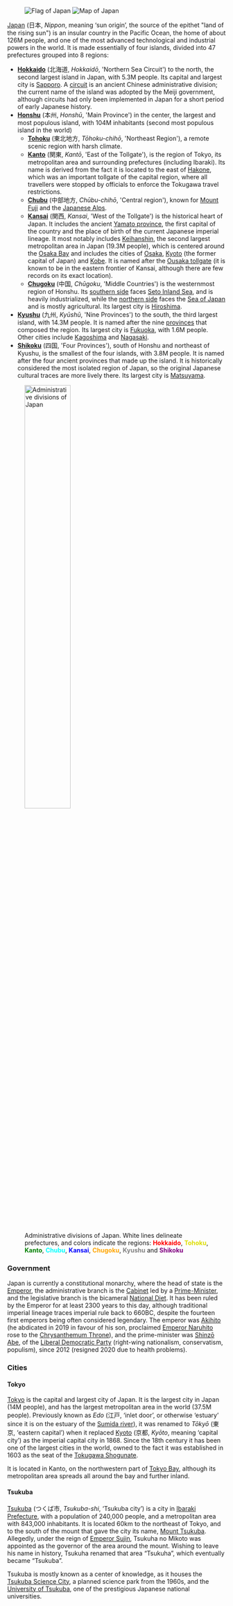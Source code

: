 <figure>
    <div class="flex-image-stripe">
        <img style="flex: 1.5000;" src="https://upload.wikimedia.org/wikipedia/en/9/9e/Flag_of_Japan.svg" alt="Flag of Japan">
        <img style="flex: 1.1068;" src="https://upload.wikimedia.org/wikipedia/commons/thumb/9/94/Japan_bluemarble_location_map_with_side_map_of_the_Ryukyu_Islands.jpg/850px-Japan_bluemarble_location_map_with_side_map_of_the_Ryukyu_Islands.jpg" alt="Map of Japan">
    </div>
</figure>

[Japan](https://en.wikipedia.org/wiki/Japan) (日本, *Nippon*, meaning ‘sun origin’, the source of the epithet "land of the rising sun") is an insular country in the Pacific Ocean, the home of about 126M people, and one of the most advanced technological and industrial powers in the world. It is made essentially of four islands, divided into 47 prefectures grouped into 8 regions:

- [**Hokkaido**](https://en.wikipedia.org/wiki/Hokkaido) (北海道, *Hokkaidō*, 'Northern Sea Circuit') to the north, the second largest island in Japan, with 5.3M people. Its capital and largest city is [Sapporo](https://en.wikipedia.org/wiki/Sapporo). A [circuit](https://en.wikipedia.org/wiki/Circuit_(administrative_division)) is an ancient Chinese administrative division; the current name of the island was adopted by the Meiji government, although circuits had only been implemented in Japan for a short period of early Japanese history.
- [**Honshu**](https://en.wikipedia.org/wiki/Honshu) (本州, *Honshū*, 'Main Province') in the center, the largest and most populous island, with 104M inhabitants (second most populous island in the world)
    - [**Tohoku**](https://en.wikipedia.org/wiki/T%C5%8Dhoku_region) (東北地方, *Tōhoku-chihō*, 'Northeast Region'), a remote scenic region with harsh climate.
    - [**Kanto**](https://en.wikipedia.org/wiki/Kant%C5%8D_region) (関東, *Kantō*, 'East of the Tollgate'), is the region of Tokyo, its metropolitan area and surrounding prefectures (including Ibaraki). Its name is derived from the fact it is located to the east of [Hakone](https://en.wikipedia.org/wiki/Hakone), which was an important tollgate of the capital region, where all travellers were stopped by officials to enforce the Tokugawa travel restrictions.
    - [**Chubu**](https://en.wikipedia.org/wiki/Ch%C5%ABbu_region) (中部地方, *Chūbu-chihō*, 'Central region'), known for [Mount Fuji](https://en.wikipedia.org/wiki/Mount_Fuji) and the [Japanese Alps](https://en.wikipedia.org/wiki/Japanese_Alps).
    - [**Kansai**](https://en.wikipedia.org/wiki/Kansai_region) (関西, *Kansai*, 'West of the Tollgate') is the historical heart of Japan. It includes the ancient [Yamato province](https://en.wikipedia.org/wiki/Yamato_Province), the first capital of the country and the place of birth of the current Japanese imperial lineage. It most notably includes [Keihanshin](https://en.wikipedia.org/wiki/Keihanshin), the second largest metropolitan area in Japan (19.3M people), which is centered around the [Osaka Bay](https://en.wikipedia.org/wiki/Osaka_Bay) and includes the cities of [Osaka](https://en.wikipedia.org/wiki/Osaka), [Kyoto](https://en.wikipedia.org/wiki/Kyoto) (the former capital of Japan) and [Kobe](https://en.wikipedia.org/wiki/Kobe). It is named after the [Ousaka tollgate](https://ja.wikipedia.org/wiki/%E9%80%A2%E5%9D%82%E9%96%A2) (it is known to be in the eastern frontier of Kansai, although there are few records on its exact location).
    - [**Chugoku**](https://en.wikipedia.org/wiki/Ch%C5%ABgoku_region) (中国, *Chūgoku*, 'Middle Countries') is the westernmost region of Honshu. Its [southern side](https://en.wikipedia.org/wiki/San%27y%C5%8D_region) faces [Seto Inland Sea](https://en.wikipedia.org/wiki/Seto_Inland_Sea), and is heavily industrialized, while the [northern side](https://en.wikipedia.org/wiki/San%27in_region) faces the [Sea of Japan](https://en.wikipedia.org/wiki/Sea_of_Japan) and is mostly agricultural. Its largest city is [Hiroshima](https://en.wikipedia.org/wiki/Hiroshima).
- [**Kyushu**](https://en.wikipedia.org/wiki/Kyushu) (九州, *Kyūshū*, 'Nine Provinces') to the south, the third largest island, with 14.3M people. It is named after the nine [provinces](https://en.wikipedia.org/wiki/Provinces_of_Japan) that composed the region. Its largest city is [Fukuoka](), with 1.6M people. Other cities include [Kagoshima](https://en.wikipedia.org/wiki/Kagoshima) and [Nagasaki](https://en.wikipedia.org/wiki/Nagasaki).
- [**Shikoku**](https://en.wikipedia.org/wiki/Shikoku) (四国, 'Four Provinces'), south of Honshu and northeast of Kyushu, is the smallest of the four islands, with 3.8M people. It is named after the four ancient provinces that made up the island. It is historically considered the most isolated region of Japan, so the original Japanese cultural traces are more lively there. Its largest city is [Matsuyama](https://en.wikipedia.org/wiki/Matsuyama).

<figure>
    <img src="https://upload.wikimedia.org/wikipedia/commons/b/bc/Regions_and_Prefectures_of_Japan_2.svg" alt="Administrative divisions of Japan" width="50%">
    <figcaption>Administrative divisions of Japan. White lines delineate prefectures, and colors indicate the regions: <span style="color:red"><strong>Hokkaido</strong></span>, <span style="color:#DDDD00"><strong>Tohoku</strong></span>, <span style="color:green"><strong>Kanto</strong></span>, <span style="color:cyan"><strong>Chubu</strong></span>, <span style="color:blue"><strong>Kansai</strong></span>, <span style="color:orange"><strong>Chugoku</strong></span>, <span style="color:gray"><strong>Kyushu</strong></span> and <span style="color:purple"><strong>Shikoku</strong></span></figcaption>
</figure>

### Government

Japan is currently a constitutional monarchy, where the head of state is the [Emperor](https://en.wikipedia.org/wiki/Emperor_of_Japan), the administrative branch is the [Cabinet](https://en.wikipedia.org/wiki/Cabinet_of_Japan) led by a [Prime-Minister](https://en.wikipedia.org/wiki/Prime_Minister_of_Japan), and the legislative branch is the bicameral [National Diet](https://en.wikipedia.org/wiki/National_Diet). It has been ruled by the Emperor for at least 2300 years to this day, although traditional imperial lineage traces imperial rule back to 660BC, despite the fourteen first emperors being often considered legendary. The emperor was [Akihito](https://en.wikipedia.org/wiki/Akihito) (he abdicated in 2019 in favour of his son, proclaimed [Emperor Naruhito](https://en.wikipedia.org/wiki/Naruhito) rose to the [Chrysanthemum Throne](https://en.wikipedia.org/wiki/Chrysanthemum_Throne)), and the prime-minister was [Shinzō Abe](https://en.wikipedia.org/wiki/Shinzo_Abe), of the [Liberal Democratic Party](https://en.wikipedia.org/wiki/Liberal_Democratic_Party_(Japan)) (right-wing nationalism, conservatism, populism), since 2012 (resigned 2020 due to health problems).

### Cities

#### Tokyo

[Tokyo](https://en.wikipedia.org/wiki/Tokyo) is the capital and largest city of Japan. It is the largest city in Japan (14M people), and has the largest metropolitan area in the world (37.5M people). Previously known as *Edo* (江戸, ‘inlet door’, or otherwise ‘estuary’ since it is on the estuary of the [Sumida river](https://en.wikipedia.org/wiki/Sumida_River)), it was renamed to *Tōkyō* (東京, ‘eastern capital’) when it replaced [Kyoto](https://en.wikipedia.org/wiki/Kyoto) (京都, *Kyōto*, meaning ‘capital city’) as the imperial capital city in 1868. Since the 18th century it has been one of the largest cities in the world, owned to the fact it was established in 1603 as the seat of the [Tokugawa Shogunate](https://en.wikipedia.org/wiki/Tokugawa_shogunate).

It is located in Kanto, on the northwestern part of [Tokyo Bay](https://en.wikipedia.org/wiki/Tokyo_Bay), although its metropolitan area spreads all around the bay and further inland.

#### Tsukuba

[Tsukuba](https://en.wikipedia.org/wiki/Tsukuba,_Ibaraki) (つくば市, *Tsukuba-shi*, ‘Tsukuba city’) is a city in [Ibaraki Prefecture](https://en.wikipedia.org/wiki/Ibaraki_Prefecture), with a population of 240,000 people, and a metropolitan area with 843,000 inhabitants. It is located 60km to the northeast of Tokyo, and to the south of the mount that gave the city its name, [Mount Tsukuba](https://en.wikipedia.org/wiki/Mount_Tsukuba). Allegedly, under the reign of [Emperor Sujin](https://en.wikipedia.org/wiki/Emperor_Sujin), Tsukuha no Mikoto was appointed as the governor of the area around the mount. Wishing to leave his name in history, Tsukuha renamed that area “Tsukuha”, which eventually became “Tsukuba”.

Tsukuba is mostly known as a center of knowledge, as it houses the [Tsukuba Science City](https://www.britannica.com/place/Tsukuba-Science-City), a planned science park from the 1960s, and the [University of Tsukuba](https://en.wikipedia.org/wiki/University_of_Tsukuba), one of the prestigious Japanese national universities.
